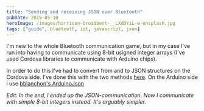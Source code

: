 ```yaml
---
title: "Sending and receiving JSON over Bluetooth"
pubDate: 2015-05-10
heroImage: /images/harrison-broadbent-__LXdDYiL-w-unsplash.jpg
tags: ["guide", bluetooth, iot, javascript, json]
---
```


I'm new to the whole Bluetooth communication game, but in my case I've run into having to communicate using 8-bit usigned integer arrays (I've used Cordova libraries to communicate with Arduino chips).

In order to do this I've had to convert from and to JSON structures on the Cordova side. I've done this with the two methods [here](https://gist.github.com/tomfa/706d10fed78c497731ac "Github Gist: Javascript-intarray"). On the Arduino side i use [bblanchon's ArduinoJson](https://github.com/bblanchon/ArduinoJson)

_Edit: In the end, I ended up the JSON-communication. Now I communicate with simple 8-bit integers instead. It's arguably simpler._
